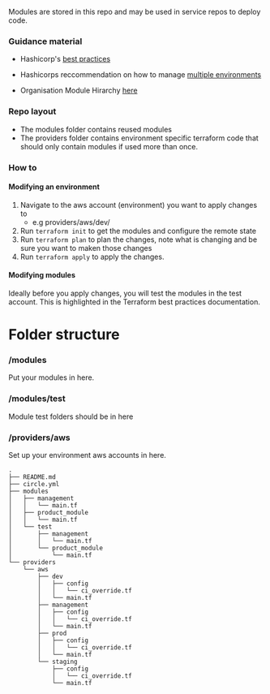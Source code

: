 

Modules are stored in this repo and may be used in service repos to deploy code.

### Guidance material

- Hashicorp's [best practices](https://github.com/hashicorp/best-practices/tree/master/terraform)

- Hashicorps reccommendation on how to manage [multiple environments ](https://atlas.hashicorp.com/help/intro/use-cases/multiple-environments)

- Organisation Module Hirarchy [here](https://github.com/hashicorp/terraform/issues/3838)

### Repo layout
- The modules folder contains reused modules
- The providers folder contains environment specific terraform code that should only contain modules if used more than once.

### How to

#### Modifying an environment

1. Navigate to the aws account (environment) you want to apply changes to
    - e.g providers/aws/dev/
2. Run ```terraform init``` to get the modules and configure the remote state
3. Run ```terraform plan``` to plan the changes, note what is changing and be sure you want to maken those changes
4. Run ```terraform apply``` to apply the changes. 

#### Modifying modules

Ideally before you apply changes, you will test the modules in the test account.
This is highlighted in the Terraform best practices documentation.

# Folder structure


### /modules

Put your modules in here.

### /modules/test

Module test folders should be in here

### /providers/aws

Set up your environment aws accounts in here.

```
.
├── README.md
├── circle.yml
├── modules
│   ├── management
│   │   └── main.tf
│   ├── product_module
│   │   └── main.tf
│   └── test
│       ├── management
│       │   └── main.tf
│       └── product_module
│           └── main.tf
└── providers
    └── aws
        ├── dev
        │   ├── config
        │   │   └── ci_override.tf
        │   └── main.tf
        ├── management
        │   ├── config
        │   │   └── ci_override.tf
        │   └── main.tf
        ├── prod
        │   ├── config
        │   │   └── ci_override.tf
        │   └── main.tf
        └── staging
            ├── config
            │   └── ci_override.tf
            └── main.tf



```
